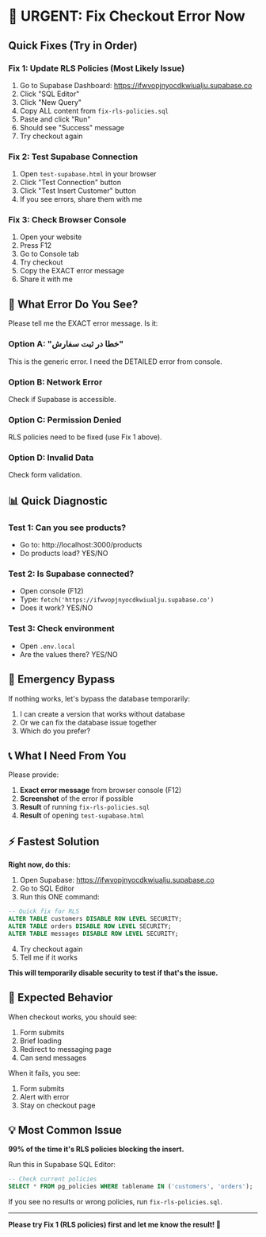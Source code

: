 # 🚨 URGENT: Fix Checkout Error Now

## Quick Fixes (Try in Order)

### Fix 1: Update RLS Policies (Most Likely Issue)

1. Go to Supabase Dashboard: https://ifwvopjnyocdkwiualju.supabase.co
2. Click "SQL Editor"
3. Click "New Query"
4. Copy ALL content from `fix-rls-policies.sql`
5. Paste and click "Run"
6. Should see "Success" message
7. Try checkout again

### Fix 2: Test Supabase Connection

1. Open `test-supabase.html` in your browser
2. Click "Test Connection" button
3. Click "Test Insert Customer" button
4. If you see errors, share them with me

### Fix 3: Check Browser Console

1. Open your website
2. Press F12
3. Go to Console tab
4. Try checkout
5. Copy the EXACT error message
6. Share it with me

## 🎯 What Error Do You See?

Please tell me the EXACT error message. Is it:

### Option A: "خطا در ثبت سفارش"
This is the generic error. I need the DETAILED error from console.

### Option B: Network Error
Check if Supabase is accessible.

### Option C: Permission Denied
RLS policies need to be fixed (use Fix 1 above).

### Option D: Invalid Data
Check form validation.

## 📊 Quick Diagnostic

### Test 1: Can you see products?
- Go to: http://localhost:3000/products
- Do products load? YES/NO

### Test 2: Is Supabase connected?
- Open console (F12)
- Type: `fetch('https://ifwvopjnyocdkwiualju.supabase.co')`
- Does it work? YES/NO

### Test 3: Check environment
- Open `.env.local`
- Are the values there? YES/NO

## 🔧 Emergency Bypass

If nothing works, let's bypass the database temporarily:

1. I can create a version that works without database
2. Or we can fix the database issue together
3. Which do you prefer?

## 📞 What I Need From You

Please provide:

1. **Exact error message** from browser console (F12)
2. **Screenshot** of the error if possible
3. **Result** of running `fix-rls-policies.sql`
4. **Result** of opening `test-supabase.html`

## ⚡ Fastest Solution

**Right now, do this:**

1. Open Supabase: https://ifwvopjnyocdkwiualju.supabase.co
2. Go to SQL Editor
3. Run this ONE command:

```sql
-- Quick fix for RLS
ALTER TABLE customers DISABLE ROW LEVEL SECURITY;
ALTER TABLE orders DISABLE ROW LEVEL SECURITY;
ALTER TABLE messages DISABLE ROW LEVEL SECURITY;
```

4. Try checkout again
5. Tell me if it works

**This will temporarily disable security to test if that's the issue.**

## 🎯 Expected Behavior

When checkout works, you should see:
1. Form submits
2. Brief loading
3. Redirect to messaging page
4. Can send messages

When it fails, you see:
1. Form submits
2. Alert with error
3. Stay on checkout page

## 💡 Most Common Issue

**99% of the time it's RLS policies blocking the insert.**

Run this in Supabase SQL Editor:
```sql
-- Check current policies
SELECT * FROM pg_policies WHERE tablename IN ('customers', 'orders');
```

If you see no results or wrong policies, run `fix-rls-policies.sql`.

---

**Please try Fix 1 (RLS policies) first and let me know the result! 🚀**
